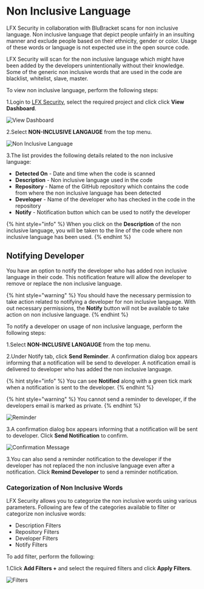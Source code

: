 # Non Inclusive Language

LFX Security in collaboration with BluBracket scans for non inclusive language. Non inclusive language that depict people unfairly in an insulting manner and exclude people based on their ethnicity, gender or color. Usage of these words or language is not expected use in the open source code.

LFX Security will scan for the non inclusive language which might have been added by the developers unintentionally without their knowledge. Some of the generic non inclusive words that are used in the code are blacklist, whitelist, slave, master.

To view non inclusive language, perform the following steps:

1.Login to [LFX Security](https://security.lfx.linuxfoundation.org), select the required project and click click **View Dashboard**.

![View Dashboard](https://files.gitbook.com/v0/b/gitbook-x-prod.appspot.com/o/spaces%2F-M2DCN9UgoRgMEkgnLyP-887967055%2Fuploads%2FrhdmsDSWqvMIsRau6CFg%2FView\_Dashboard.png?alt=media\&token=58db8f2d-414b-4e0c-95c0-e5b71e0e3f7c)

2.Select **NON-INCLUSIVE LANGAUGE** from the top menu.

![Non Inclusive Language](<../.gitbook/assets/Non Ilcu2.png>)

3.The list provides the following details related to the non inclusive language:

* **Detected On** - Date and time when the code is scanned
* **Description** - Non inclusive language used in the code
* **Repository** - Name of the GitHub repository which contains the code from where the non inclusive language has been detected
* **Developer** - Name of the developer who has checked in the code in the repository
* **Notify** - Notification button which can be used to notify the developer

{% hint style="info" %}
When you click on the **Description** of the non inclusive language, you will be taken to the line of the code where non inclusive language has been used.
{% endhint %}

## Notifying Developer <a href="#notifying-developer" id="notifying-developer"></a>

You have an option to notify the developer who has added non inclusive language in their code. This notification feature will allow the developer to remove or replace the non inclusive language.

{% hint style="warning" %}
You should have the necessary permission to take action related to notifying a developer for non inclusive language. With out necessary permissions, the **Notify** button will not be available to take action on non inclusive language.
{% endhint %}

To notify a developer on usage of non inclusive language, perform the following steps:

1.Select **NON-INCLUSIVE LANGAUGE** from the top menu.

2.Under Notify tab, click **Send Reminder**. A confirmation dialog box appears informing that a notification will be send to developer. A notification email is delivered to developer who has added the non inclusive language.

{% hint style="info" %}
You can see **Notified** along with a green tick mark when a notification is sent to the developer.
{% endhint %}

{% hint style="warning" %}
You cannot send a reminder to developer, if the developers email is marked as private.
{% endhint %}

![Reminder](../.gitbook/assets/Notify\_Non.png)

3.A confirmation dialog box appears informing that a notification will be sent to developer. Click **Send Notification** to confirm.

![Confirmation Message](<../.gitbook/assets/Non\_Conf (1).png>)

3.You can also send a reminder notification to the developer if the developer has not replaced the non inclusive language even after a notification. Click **Remind Developer** to send a reminder notification.

### Categorization of Non Inclusive Words <a href="#categorization-of-code-secrets" id="categorization-of-code-secrets"></a>

LFX Security allows you to categorize the non inclusive words using various parameters. Following are few of the categories available to filter or categorize non inclusive words:

* Description Filters
* Repository Filters
* Developer Filters
* Notify Filters

To add filter, perform the following:

1.Click **Add Filters +** and select the required filters and click **Apply Filters**.

![Filters](../.gitbook/assets/Non\_Filters.gif)

​

​
